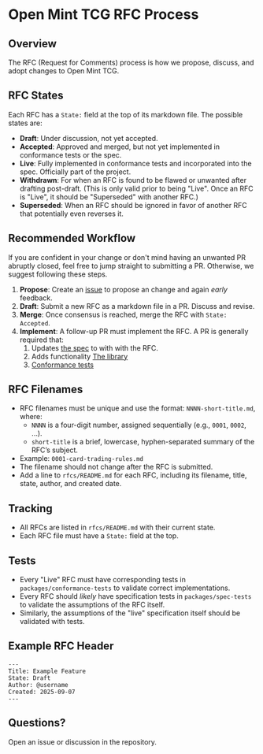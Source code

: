 # Open Mint TCG RFC Process

## Overview

The RFC (Request for Comments) process is how we propose, discuss, and adopt changes to Open Mint TCG.

## RFC States

Each RFC has a `State:` field at the top of its markdown file. The possible states are:

- **Draft**: Under discussion, not yet accepted.
- **Accepted**: Approved and merged, but not yet implemented in conformance tests or the spec.
- **Live**: Fully implemented in conformance tests and incorporated into the spec. Officially part of the project.
- **Withdrawn**: For when an RFC is found to be flawed or unwanted after drafting post-draft. (This is only valid prior to being "Live". Once an RFC is "Live", it should be "Superseded" with another RFC.)
- **Superseded**: When an RFC should be ignored in favor of another RFC that potentially even reverses it.

## Recommended Workflow

If you are confident in your change or don't mind having an unwanted PR abruptly closed, feel free to jump straight to submitting a PR. Otherwise, we suggest following these steps.

1. **Propose**: Create an [issue](https://github.com/svidgen/open-mint-tcg/issues) to propose an change and again *early* feedback.
2. **Draft**: Submit a new RFC as a markdown file in a PR. Discuss and revise.
3. **Merge**: Once consensus is reached, merge the RFC with `State: Accepted`.
4. **Implement**: A follow-up PR must implement the RFC. A PR is generally required that:
	1. Updates [the spec](./spec/) to with with the RFC.
	1. Adds functionality [The library](packages/lib/)
	2. [Conformance tests](./packages/conformance-tests/)

## RFC Filenames

- RFC filenames must be unique and use the format: `NNNN-short-title.md`, where:
	- `NNNN` is a four-digit number, assigned sequentially (e.g., `0001`, `0002`, ...).
	- `short-title` is a brief, lowercase, hyphen-separated summary of the RFC’s subject.
- Example: `0001-card-trading-rules.md`
- The filename should not change after the RFC is submitted.
- Add a line to `rfcs/README.md` for each RFC, including its filename, title, state, author, and created date.

## Tracking

- All RFCs are listed in `rfcs/README.md` with their current state.
- Each RFC file must have a `State:` field at the top.

## Tests

- Every "Live" RFC must have corresponding tests in `packages/conformance-tests` to validate correct implementations.
- Every RFC should *likely* have specification tests in `packages/spec-tests` to validate the assumptions of the RFC itself.
- Similarly, the assumptions of the "live" specification itself should be validated with tests.

## Example RFC Header

```
---
Title: Example Feature
State: Draft
Author: @username
Created: 2025-09-07
---
```

## Questions?

Open an issue or discussion in the repository.
